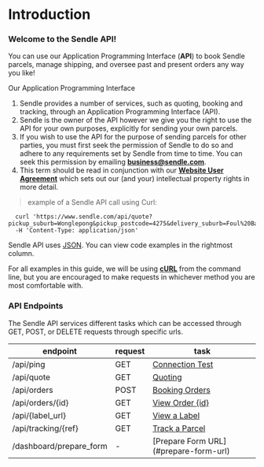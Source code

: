 # Introduction

### Welcome to the Sendle API!

You can use our Application Programming Interface (**API**) to book Sendle parcels, manage shipping, and oversee past and present orders any way you like!

<aside class="success">
Our Application Programming Interface
  <ol>
    <li>
      Sendle provides a number of services, such as quoting, booking and tracking, through an Application Programming Interface (API).
    </li>
    <li>
      Sendle is the owner of the API however we give you the right to use the API for your own purposes, explicitly for sending your own parcels.
    </li>
    <li>
      If you wish to use the API for the purpose of sending parcels for other parties, you must first seek the permission of Sendle to do so and adhere to any requirements set by Sendle from time to time.  You can seek this permission by emailing <a href="mailto:business@sendle.com?subject=Requesting+API+Access"><strong>business@sendle.com</strong></a>.
    </li>
    <li>
      This term should be read in conjunction with our <a href="https://support.sendle.com/hc/en-us/sections/200968387-Terms"><strong>Website User Agreement</strong></a> which sets out our (and your) intellectual property rights in more detail.
    </li>
  </ol>
</aside>

> example of a Sendle API call using Curl:

```shell
  curl 'https://www.sendle.com/api/quote?pickup_suburb=Wonglepong&pickup_postcode=4275&delivery_suburb=Foul%20Bay&delivery_postcode=5577&kilogram_weight=2.0&cubic_metre_volume=0.01'
  -H 'Content-Type: application/json'
```

Sendle API uses [JSON](http://www.json.org/). You can view code examples in the rightmost column.

For all examples in this guide, we will be using [**cURL**](http://curl.haxx.se/) from the command line, but you are encouraged to make requests in whichever method you are most comfortable with.

### API Endpoints

The Sendle API services different tasks which can be accessed through GET, POST, or DELETE requests through specific urls.

endpoint | request | task
---------|---------|------
/api/ping | GET | [Connection Test](#ping-server)
/api/quote | GET | [Quoting](#getting-quotes)
/api/orders | POST | [Booking Orders](#creating-orders)
/api/orders/{id} | GET | [View Order {id}](#view-an-order)
/api/{label_url} | GET | [View a Label](#getting-labels)
/api/tracking/{ref} | GET | [Track a Parcel](#track-a-parcel)
/dashboard/prepare_form | - | [Prepare Form URL] (#prepare-form-url)
